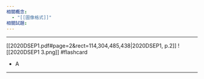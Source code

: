 ```yaml
---
相關概念:
  - "[[圖像格式]]"
相關試題:
---
```


---
[[2020DSEP1.pdf#page=2&rect=114,304,485,438|2020DSEP1, p.2]]
![[2020DSEP1 3.png]]
 #flashcard 
- A
---
<!--ID: 1730779830547-->
